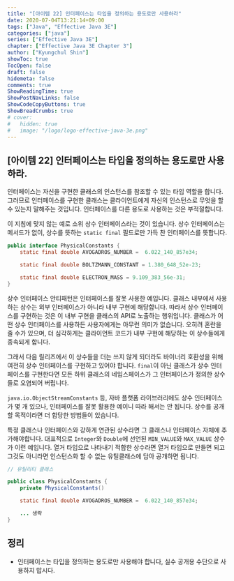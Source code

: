 ```yaml
---
title: "[아이템 22] 인터페이스는 타입을 정의하는 용도로만 사용하라"
date: 2020-07-04T13:21:14+09:00
tags: ["Java", "Effective Java 3E"]
categories: ["java"]
series: ["Effective Java 3E"]
chapter: ["Effective Java 3E Chapter 3"]
author: ["Kyungchul Shin"]
showToc: true
TocOpen: false
draft: false
hidemeta: false
comments: true
ShowReadingTime: true
ShowPostNavLinks: false
ShowCodeCopyButtons: true
ShowBreadCrumbs: true
# cover:
#   hidden: true
#   image: "/logo/logo-effective-java-3e.png"
---
```

## [아이템 22] 인터페이스는 타입을 정의하는 용도로만 사용하라.

인터페이스는 자신을 구현한 클래스의 인스턴스를 참조할 수 있는 타입 역할을 합니다. 그러므로 인터페이스를 구현한 클래스는 클라이언트에게 자신의 인스턴스로 무엇을 할 수 있는지 말해주는 것입니다. 인터페이스를 다른 용도로 사용하는 것은 부적절합니다.
   
이 지침에 맞지 않는 예로 소위 상수 인터페이스라는 것이 있습니다. 상수 인터페이스는 메서드가 없이, 상수를 뜻하는 `static final` 필드로만 가득 찬 인터페이스를 뜻합니다.
   
``` java
public interface PhysicalConstants {
    static final double AVOGADROS_NUMBER =  6.022_140_857e34;

    static final double BOLTZMANN_CONSTANT = 1.380_648_52e-23;

    static final double ELECTRON_MASS = 9.109_383_56e-31;
}
```

상수 인터페이스 안티패턴은 인터페이스를 잘못 사용한 예입니다. 클래스 내부에서 사용하는 상수는 외부 인터페이스가 아니라 내부 구현에 해당합니다. 따라서 상수 인터페이스를 구현하는 것은 이 내부 구현을 클래스의 API로 노출하는 행위입니다. 클래스가 어떤 상수 인터페이스를 사용하든 사용자에게는 아무런 의미가 없습니다. 오히려 혼란을 줄 수가 있으며, 더 심각하게는 클라이언트 코드가 내부 구현에 해당하는 이 상수들에게 종속되게 합니다.
   
그래서 다음 릴리즈에서 이 상수들을 더는 쓰지 않게 되더라도 바이너리 호환성을 위해 여전히 상수 인터페이스를 구현하고 있어야 합니다. `final`이 아닌 클래스가 상수 인터페이스를 구현한다면 모든 하위 클래스의 네임스페이스가 그 인터페이스가 정의한 상수들로 오염되어 버립니다.
   
`java.io.ObjectStreamConstants` 등, 자바 플랫폼 라이브러리에도 상수 인터페이스가 몇 개 있으나, 인터페이스를 잘못 활용한 예이니 따라 해서는 안 됩니다. 상수를 공개할 목적이라면 더 합당한 방법들이 있습니다.
   
특정 클래스나 인터페이스와 강하게 연관된 상수라면 그 클래스나 인터페이스 자체에 추가해야합니다. 대표적으로 `Integer`와 `Double`에 선언된 `MIN_VALUE`와 `MAX_VALUE` 상수가 이런 예입니다. 열거 타입으로 나타내기 적합한 상수라면 열거 타입으로 만들면 되고 그것도 아니라면 인스턴스화 할 수 없는 유틸클래스에 담아 공개하면 됩니다.

``` java
// 유틸리티 클래스

public class PhysicalConstants {
    private PhysicalConstants()

    static final double AVOGADROS_NUMBER =  6.022_140_857e34;

    ... 생략
}
```

## 정리
- 인터페이스는 타입을 정의하는 용도로만 사용해야 합니다, 실수 공개용 수단으로 사용하지 맙시다.